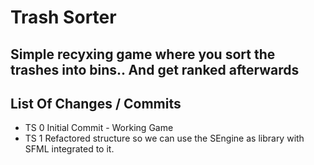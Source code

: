 # Trash Sorter

Simple recyxing game where you sort the trashes into bins.. And get ranked afterwards
---

## List Of Changes / Commits

* TS 0 Initial Commit - Working Game
* TS 1 Refactored structure so we can use the SEngine as library with SFML integrated to it.


